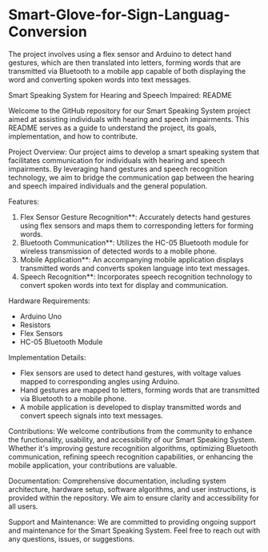 # Smart-Glove-for-Sign-Languag-Conversion
The project involves using a flex sensor and Arduino to detect hand gestures, which are then translated into letters, forming words that are transmitted via Bluetooth to a mobile app capable of both displaying the word and converting spoken words into text messages.


Smart Speaking System for Hearing and Speech Impaired: README

Welcome to the GitHub repository for our Smart Speaking System project aimed at assisting individuals with hearing and speech impairments. This README serves as a guide to understand the project, its goals, implementation, and how to contribute.

Project Overview:
Our project aims to develop a smart speaking system that facilitates communication for individuals with hearing and speech impairments. By leveraging hand gestures and speech recognition technology, we aim to bridge the communication gap between the hearing and speech impaired individuals and the general population.

Features:
1. Flex Sensor Gesture Recognition**: Accurately detects hand gestures using flex sensors and maps them to corresponding letters for forming words.
2. Bluetooth Communication**: Utilizes the HC-05 Bluetooth module for wireless transmission of detected words to a mobile phone.
3. Mobile Application**: An accompanying mobile application displays transmitted words and converts spoken language into text messages.
4. Speech Recognition**: Incorporates speech recognition technology to convert spoken words into text for display and communication.

Hardware Requirements:
- Arduino Uno
- Resistors
- Flex Sensors
- HC-05 Bluetooth Module

Implementation Details:
- Flex sensors are used to detect hand gestures, with voltage values mapped to corresponding angles using Arduino.
- Hand gestures are mapped to letters, forming words that are transmitted via Bluetooth to a mobile phone.
- A mobile application is developed to display transmitted words and convert speech signals into text messages.

Contributions:
We welcome contributions from the community to enhance the functionality, usability, and accessibility of our Smart Speaking System. Whether it's improving gesture recognition algorithms, optimizing Bluetooth communication, refining speech recognition capabilities, or enhancing the mobile application, your contributions are valuable.


Documentation:
Comprehensive documentation, including system architecture, hardware setup, software algorithms, and user instructions, is provided within the repository. We aim to ensure clarity and accessibility for all users.

Support and Maintenance:
We are committed to providing ongoing support and maintenance for the Smart Speaking System. Feel free to reach out with any questions, issues, or suggestions.

